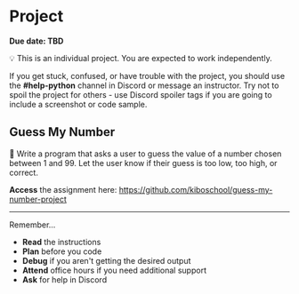 # Project

**Due date: TBD**

💡 This is an individual project. You are expected to work independently.

If you get stuck, confused, or have trouble with the project, you should use the **#help-python** channel in Discord or message an instructor. Try not to spoil the project for others - use Discord spoiler tags if you are going to include a screenshot or code sample.


## Guess My Number

🔢 Write a program that asks a user to guess the value of a number chosen between 1 and 99. Let the user know if their guess is too low, too high, or correct.

**Access** the assignment here: https://github.com/kiboschool/guess-my-number-project

---

Remember...

- **Read** the instructions
- **Plan** before you code
- **Debug** if you aren't getting the desired output
- **Attend** office hours if you need additional support
- **Ask** for help in Discord


